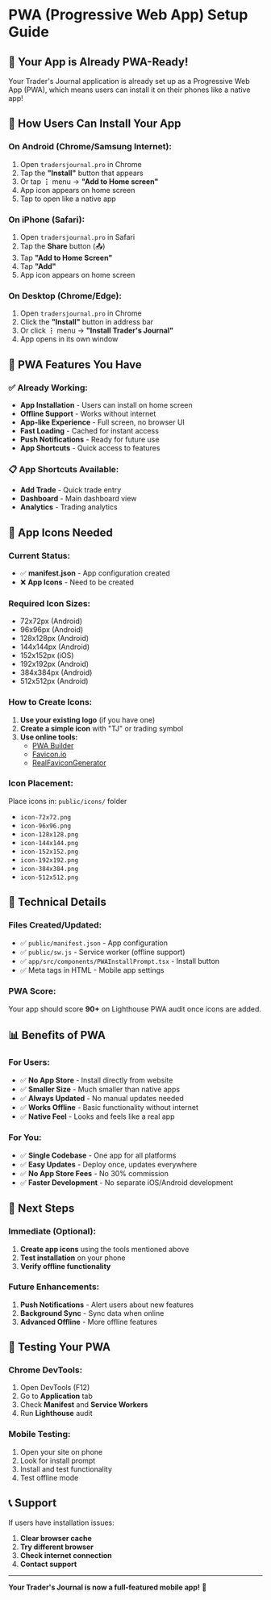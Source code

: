 # PWA (Progressive Web App) Setup Guide

## 🎉 Your App is Already PWA-Ready!

Your Trader's Journal application is already set up as a Progressive Web App (PWA), which means users can install it on their phones like a native app!

## 📱 How Users Can Install Your App

### **On Android (Chrome/Samsung Internet):**
1. Open `tradersjournal.pro` in Chrome
2. Tap the **"Install"** button that appears
3. Or tap **⋮** menu → **"Add to Home screen"**
4. App icon appears on home screen
5. Tap to open like a native app

### **On iPhone (Safari):**
1. Open `tradersjournal.pro` in Safari
2. Tap the **Share** button (📤)
3. Tap **"Add to Home Screen"**
4. Tap **"Add"**
5. App icon appears on home screen

### **On Desktop (Chrome/Edge):**
1. Open `tradersjournal.pro` in Chrome
2. Click the **"Install"** button in address bar
3. Or click **⋮** menu → **"Install Trader's Journal"**
4. App opens in its own window

## 🚀 PWA Features You Have

### **✅ Already Working:**
- **App Installation** - Users can install on home screen
- **Offline Support** - Works without internet
- **App-like Experience** - Full screen, no browser UI
- **Fast Loading** - Cached for instant access
- **Push Notifications** - Ready for future use
- **App Shortcuts** - Quick access to features

### **📋 App Shortcuts Available:**
- **Add Trade** - Quick trade entry
- **Dashboard** - Main dashboard view
- **Analytics** - Trading analytics

## 🎨 App Icons Needed

### **Current Status:**
- ✅ **manifest.json** - App configuration created
- ❌ **App Icons** - Need to be created

### **Required Icon Sizes:**
- 72x72px (Android)
- 96x96px (Android)
- 128x128px (Android)
- 144x144px (Android)
- 152x152px (iOS)
- 192x192px (Android)
- 384x384px (Android)
- 512x512px (Android)

### **How to Create Icons:**
1. **Use your existing logo** (if you have one)
2. **Create a simple icon** with "TJ" or trading symbol
3. **Use online tools:**
   - [PWA Builder](https://www.pwabuilder.com/imageGenerator)
   - [Favicon.io](https://favicon.io/favicon-converter/)
   - [RealFaviconGenerator](https://realfavicongenerator.net/)

### **Icon Placement:**
Place icons in: `public/icons/` folder
- `icon-72x72.png`
- `icon-96x96.png`
- `icon-128x128.png`
- `icon-144x144.png`
- `icon-152x152.png`
- `icon-192x192.png`
- `icon-384x384.png`
- `icon-512x512.png`

## 🔧 Technical Details

### **Files Created/Updated:**
- ✅ `public/manifest.json` - App configuration
- ✅ `public/sw.js` - Service worker (offline support)
- ✅ `app/src/components/PWAInstallPrompt.tsx` - Install button
- ✅ Meta tags in HTML - Mobile app settings

### **PWA Score:**
Your app should score **90+** on Lighthouse PWA audit once icons are added.

## 📊 Benefits of PWA

### **For Users:**
- ✅ **No App Store** - Install directly from website
- ✅ **Smaller Size** - Much smaller than native apps
- ✅ **Always Updated** - No manual updates needed
- ✅ **Works Offline** - Basic functionality without internet
- ✅ **Native Feel** - Looks and feels like a real app

### **For You:**
- ✅ **Single Codebase** - One app for all platforms
- ✅ **Easy Updates** - Deploy once, updates everywhere
- ✅ **No App Store Fees** - No 30% commission
- ✅ **Faster Development** - No separate iOS/Android development

## 🎯 Next Steps

### **Immediate (Optional):**
1. **Create app icons** using the tools mentioned above
2. **Test installation** on your phone
3. **Verify offline functionality**

### **Future Enhancements:**
1. **Push Notifications** - Alert users about new features
2. **Background Sync** - Sync data when online
3. **Advanced Offline** - More offline features

## 🧪 Testing Your PWA

### **Chrome DevTools:**
1. Open DevTools (F12)
2. Go to **Application** tab
3. Check **Manifest** and **Service Workers**
4. Run **Lighthouse** audit

### **Mobile Testing:**
1. Open your site on phone
2. Look for install prompt
3. Install and test functionality
4. Test offline mode

## 📞 Support

If users have installation issues:
1. **Clear browser cache**
2. **Try different browser**
3. **Check internet connection**
4. **Contact support**

---

**Your Trader's Journal is now a full-featured mobile app!** 🚀 